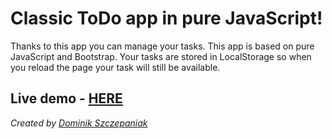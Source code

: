 # Classic ToDo app in pure JavaScript!

Thanks to this app you can manage your tasks. This app is based on pure JavaScript and Bootstrap. Your tasks are stored in LocalStorage so when you reload the page your task will still be available.

## Live demo - [HERE](https://elszczepano.github.io/ToDo_JS/)

*Created by [Dominik Szczepaniak](http://devszczepaniak.pl/)*
